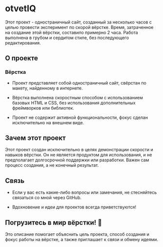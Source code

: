 # otvetIQ

Этот проект - одностраничный сайт, созданный за несколько часов с целью провести эксперимент по скорой вёрстке. Время, затраченное на создание этой вёрстки, составило примерно 2 часа. Работа выполнена в грубом и сердитом стиле, без последующего редактирования.

## О проекте

### Вёрстка

- Проект представляет собой одностраничный сайт, свёрстан по макету, найденному в интернете.

- Вёрстка выполнена скоростным способом с использованием базовых HTML и CSS, без использования дополнительных фреймворков или библиотек.

- Проект не содержит активной функциональности, фокус сделан исключительно на внешнем виде.

## Зачем этот проект

Этот проект создан исключительно в целях демонстрации скорости и навыков вёрстки. Он не является продуктом для использования, и не предполагает долгосрочной поддержки или разработки. Важен сам процесс создания, а не конечный результат.

## Связь

- Если у вас есть какие-либо вопросы или замечания, не стесняйтесь связаться со мной через GitHub.

- Вдохновение и идеи для проектов всегда приветствуются!

## Погрузитесь в мир вёрстки! 🚀
Это описание помогает объяснить цель проекта, способ создания и фокус работы на вёрстке, а также приглашает к связи и обмену идеями.





